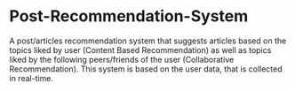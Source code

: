 # Post-Recommendation-System
A post/articles recommendation system that suggests articles based on the topics liked by user (Content Based Recommendation) as well as topics liked by the following peers/friends of the user (Collaborative Recommendation). This system is based on the user data, that is collected in real-time.
